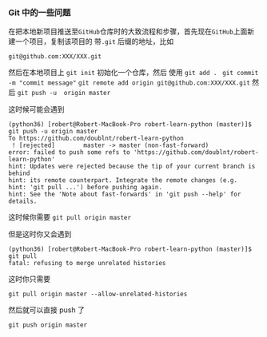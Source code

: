 ### Git 中的一些问题

在把本地新项目推送至`GitHub`仓库时的大致流程和步骤，首先现在`GitHub`上面新建一个项目，复制该项目的 带`.git` 后缀的地址，比如

`git@github.com:XXX/XXX.git`

然后在本地项目上 `git init` 初始化一个仓库，然后 使用 
`git add . `
`git commit -m "commit message"`
`git remote add origin git@github.com:XXX/XXX.git`
然后 `git push -u  origin master `

这时候可能会遇到
```shell
(python36) [robert@Robert-MacBook-Pro robert-learn-python (master)]$ git push -u origin master
To https://github.com/doublnt/robert-learn-python
 ! [rejected]        master -> master (non-fast-forward)
error: failed to push some refs to 'https://github.com/doublnt/robert-learn-python'
hint: Updates were rejected because the tip of your current branch is behind
hint: its remote counterpart. Integrate the remote changes (e.g.
hint: 'git pull ...') before pushing again.
hint: See the 'Note about fast-forwards' in 'git push --help' for details.
```

这时候你需要 `git pull origin master`

但是这时你又会遇到 
```shell
(python36) [robert@Robert-MacBook-Pro robert-learn-python (master)]$ git pull
fatal: refusing to merge unrelated histories
```
这时你只需要 

`git pull origin master --allow-unrelated-histories`

然后就可以直接 push 了

`git push origin master`
